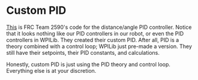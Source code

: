 # Custom PID

[This](https://github.com/Team2590/FRC2590-2017/blob/master/src/org/usfirst/frc/team2590/Controllers/DriveAtAngleController.java)
is FRC Team 2590's code for the distance/angle PID controller. Notice that it looks nothing like our PID controllers in our robot,
or even the PID controllers in WPILib. They created their custom PID. After all, PID is a theory combined with a control loop; 
WPILib just pre-made a version. They still have their setpoints, their PID constants, and calculations. 

Honestly, custom PID is just using the PID theory and control loop. Everything else is at your discretion.
